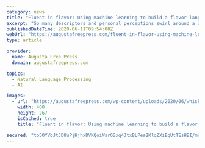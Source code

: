 ```yaml
---
category: news
title: "Fluent in flavor: Using machine learning to build a flavor language for whiskey"
excerpt: "So many descriptors and personal perceptions swirl around a glass of whiskey. Published whiskey reviews include sensory and nonsensory descriptions."
publishedDateTime: 2020-06-11T09:54:00Z
webUrl: "https://augustafreepress.com/fluent-in-flavor-using-machine-learning-to-build-a-flavor-language-for-whiskey/"
type: article

provider:
  name: Augusta Free Press
  domain: augustafreepress.com

topics:
  - Natural Language Processing
  - AI

images:
  - url: "https://augustafreepress.com/wp-content/uploads/2020/06/whiskey-glass.jpg"
    width: 400
    height: 267
    isCached: true
    title: "Fluent in flavor: Using machine learning to build a flavor language for whiskey"

secured: "to5OYVbJtJD8uPjHjhxDVKQoiWsrGSxq4JtxBLPea2KlqZXiEqUtTEsHBI/mHhKGhKdljwa41/mOAUFim/AJo15uCnNGb5dXvQwCsvr1mrrLDqbs1H9k93ezkjYJLwtzgjlW8RbKdBzD8kEecif27eSQcQGMB+Mdjtihootrh98HYg2ObJmsxz9JWzVIbQ0+IgW9GCBU5HmSJzZz50Koiu8fApelOisehga2KvNK4Lk1GDeDxMIeuV5Fen23Pmnw2fIJ97QSXONOhbjXCF2fcsNCuFeCJrkJOxd+zLpjMggogzFNjSX7gvGNjkwTrqibCiKxZVMUp8V07xUyOvbOpw==;R0j2y3qT8u875GhjNnfaug=="
---
```


